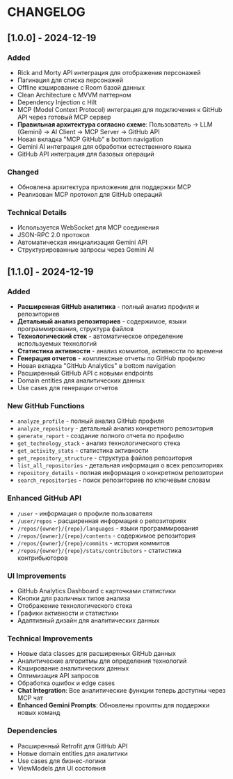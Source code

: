 # CHANGELOG

## [1.0.0] - 2024-12-19

### Added
- Rick and Morty API интеграция для отображения персонажей
- Пагинация для списка персонажей
- Offline кэширование с Room базой данных
- Clean Architecture с MVVM паттерном
- Dependency Injection с Hilt
- MCP (Model Context Protocol) интеграция для подключения к GitHub API через готовый MCP сервер
- **Правильная архитектура согласно схеме**: Пользователь → LLM (Gemini) → AI Client → MCP Server → GitHub API
- Новая вкладка "MCP GitHub" в bottom navigation
- Gemini AI интеграция для обработки естественного языка
- GitHub API интеграция для базовых операций

### Changed
- Обновлена архитектура приложения для поддержки MCP
- Реализован MCP протокол для GitHub операций

### Technical Details
- Используется WebSocket для MCP соединения
- JSON-RPC 2.0 протокол
- Автоматическая инициализация Gemini API
- Структурированные запросы через Gemini AI

## [1.1.0] - 2024-12-19

### Added
- **Расширенная GitHub аналитика** - полный анализ профиля и репозиториев
- **Детальный анализ репозиториев** - содержимое, языки программирования, структура файлов
- **Технологический стек** - автоматическое определение используемых технологий
- **Статистика активности** - анализ коммитов, активности по времени
- **Генерация отчетов** - комплексные отчеты по GitHub профилю
- Новая вкладка "GitHub Analytics" в bottom navigation
- Расширенный GitHub API с новыми endpoints
- Domain entities для аналитических данных
- Use cases для генерации отчетов

### New GitHub Functions
- `analyze_profile` - полный анализ GitHub профиля
- `analyze_repository` - детальный анализ конкретного репозитория
- `generate_report` - создание полного отчета по профилю
- `get_technology_stack` - анализ технологического стека
- `get_activity_stats` - статистика активности
- `get_repository_structure` - структура файлов репозитория
- `list_all_repositories` - детальная информация о всех репозиториях
- `repository_details` - полная информация о конкретном репозитории
- `search_repositories` - поиск репозиториев по ключевым словам

### Enhanced GitHub API
- `/user` - информация о профиле пользователя
- `/user/repos` - расширенная информация о репозиториях
- `/repos/{owner}/{repo}/languages` - языки программирования
- `/repos/{owner}/{repo}/contents` - содержимое репозитория
- `/repos/{owner}/{repo}/commits` - история коммитов
- `/repos/{owner}/{repo}/stats/contributors` - статистика контрибьюторов

### UI Improvements
- GitHub Analytics Dashboard с карточками статистики
- Кнопки для различных типов анализа
- Отображение технологического стека
- Графики активности и статистики
- Адаптивный дизайн для аналитических данных

### Technical Improvements
- Новые data classes для расширенных GitHub данных
- Аналитические алгоритмы для определения технологий
- Кэширование аналитических данных
- Оптимизация API запросов
- Обработка ошибок и edge cases
- **Chat Integration**: Все аналитические функции теперь доступны через MCP чат
- **Enhanced Gemini Prompts**: Обновлены промпты для поддержки новых команд

### Dependencies
- Расширенный Retrofit для GitHub API
- Новые domain entities для аналитики
- Use cases для бизнес-логики
- ViewModels для UI состояния
